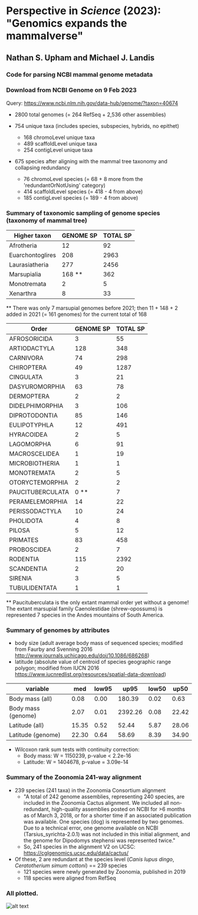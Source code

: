 # Perspective in _Science_ (2023): "Genomics expands the mammalverse"
## Nathan S. Upham and Michael J. Landis
### Code for parsing NCBI mammal genome metadata

### Download from NCBI Genome on 9 Feb 2023
Query: https://www.ncbi.nlm.nih.gov/data-hub/genome/?taxon=40674

* 2800 total genomes (= 264 RefSeq + 2,536 other assemblies)
* 754 unique taxa (includes species, subspecies, hybrids, no epithet)
	- 168 chromoLevel unique taxa
	- 489 scaffoldLevel unique taxa
	- 254 contigLevel unique taxa

* 675 species after aligning with the mammal tree taxonomy and collapsing redundancy
	- 76 chromoLevel species (= 68 + 8 more from the 'redundantOrNotUsing' category)
	- 414 scaffoldLevel species (= 418 - 4 from above)
	- 185 contigLevel species (= 189 - 4 from above)
	

### Summary of taxonomic sampling of genome species (taxonomy of mammal tree)

| Higher taxon     | GENOME SP | TOTAL SP |
| ---------------- | --------- | -------- |
| Afrotheria       | 12        | 92       |
| Euarchontoglires | 208       | 2963     |
| Laurasiatheria   | 277       | 2456     |
| Marsupialia      | 168 **      | 362      | 
| Monotremata      | 2         | 5        |
| Xenarthra        | 8         | 33       |

** There was only 7 marsupial genomes before 2021; then 11 + 148 + 2 added in 2021 (= 161 genomes) for the current total of 168

| Order            | GENOME SP | TOTAL SP |
| ---------------- | --------- | -------- |
| AFROSORICIDA     | 3         | 55       |
| ARTIODACTYLA     | 128       | 348      |
| CARNIVORA        | 74        | 298      |
| CHIROPTERA       | 49        | 1287     |
| CINGULATA        | 3         | 21       |
| DASYUROMORPHIA   | 63        | 78       |
| DERMOPTERA       | 2         | 2        |
| DIDELPHIMORPHIA  | 3         | 106      |
| DIPROTODONTIA    | 85        | 146      |
| EULIPOTYPHLA     | 12        | 491      |
| HYRACOIDEA       | 2         | 5        |
| LAGOMORPHA       | 6         | 91       |
| MACROSCELIDEA    | 1         | 19       |
| MICROBIOTHERIA   | 1         | 1        |
| MONOTREMATA      | 2         | 5        |
| OTORYCTEMORPHIA  | 2         | 2        |
| PAUCITUBERCULATA | 0 **      | 7        |
| PERAMELEMORPHIA  | 14        | 22       |
| PERISSODACTYLA   | 10        | 24       |
| PHOLIDOTA        | 4         | 8        |
| PILOSA           | 5         | 12       |
| PRIMATES         | 83        | 458      |
| PROBOSCIDEA      | 2         | 7        |
| RODENTIA         | 115       | 2392     |
| SCANDENTIA       | 2         | 20       |
| SIRENIA          | 3         | 5        |
| TUBULIDENTATA    | 1         | 1        |

** Paucituberculata is the only extant mammal order yet without a genome! The extant marsupial family Caenolestidae (shrew-opossums) is represented 7 species in the Andes mountains of South America.

### Summary of genomes by attributes 
- body size (adult average body mass of sequenced species; modified from Faurby and Svenning 2016 http://www.journals.uchicago.edu/doi/10.1086/686268)
- latitude (absolute value of centroid of species geographic range polygon; modified from IUCN 2016 https://www.iucnredlist.org/resources/spatial-data-download)

| variable           | med   | low95 | up95    | low50 | up50  |
| ------------------ | ----- | ----- | ------- | ----- | ----- |
| Body mass (all)    | 0.08  | 0.00  | 180.39  | 0.02  | 0.63  |
| Body mass (genome) | 2.07  | 0.01  | 2392.26 | 0.08  | 22.42 |
| Latitude (all)     | 15.35 | 0.52  | 52.44   | 5.87  | 28.06 |
| Latitude (genome)  | 22.30 | 0.64  | 58.69   | 8.39  | 34.90 |

 * Wilcoxon rank sum tests with continuity correction:  
 	- Body mass: W = 1150239, p-value < 2.2e-16
	- Latitude: W = 1404678, p-value = 3.09e-14
 			
### Summary of the Zoonomia 241-way alignment

* 239 species (241 taxa) in the Zoonomia Consortium alignment
	- "A total of 242 genome assemblies, representing 240 species, are included in the Zoonomia Cactus alignment. We included all non-redundant, high-quality assemblies posted on NCBI for >6 months as of March 3, 2018, or for a shorter time if an associated publication was available. One species (dog) is represented by two genomes. Due to a technical error, one genome available on NCBI (Tarsius_syrichta-2.0.1) was not included in this initial alignment, and the genome for Dipodomys stephensi was represented twice."
	- So, 241 species in the alignment V2 on UCSC: https://cglgenomics.ucsc.edu/data/cactus/
* Of these, 2 are redundant at the species level (_Canis lupus dingo_, _Ceratotherium simum cottoni_) == 239 species
	- 121 species were newly generated by Zoonomia, published in 2019
	- 118 species were aligned from RefSeq


### All plotted.

![alt text](https://github.com/n8upham/mammalGenomesNCBI/blob/main/figures/Fig1_newSciencePerspective_genomeDist_Mar2023_675genomes.jpg?raw=true)

